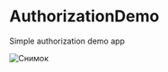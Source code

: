 # AuthorizationDemo
Simple authorization demo app

![Снимок](https://github.com/user-attachments/assets/5027ceea-896e-4cfa-af82-1c95e2f17618)
